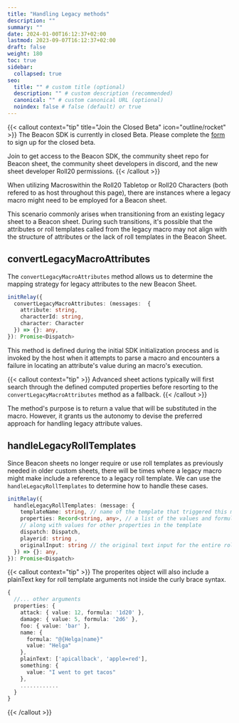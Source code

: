 ```yaml
---
title: "Handling Legacy methods"
description: ""
summary: ""
date: 2024-01-00T16:12:37+02:00
lastmod: 2023-09-07T16:12:37+02:00
draft: false
weight: 180
toc: true
sidebar:
  collapsed: true
seo:
  title: "" # custom title (optional)
  description: "" # custom description (recommended)
  canonical: "" # custom canonical URL (optional)
  noindex: false # false (default) or true
---
```


{{< callout context="tip" title="Join the Closed Beta" icon="outline/rocket" >}}
The Beacon SDK is currently in closed Beta. Please complete the [form](https://forms.gle/XXnj1SbfmYnUq8Hu9) to sign up for the closed beta.

Join to get access to the Beacon SDK, the community sheet repo for Beacon sheet, the community sheet developers in discord, and the new sheet developer Roll20 permissions.
{{< /callout >}}

When utilizing Macroswithin the Roll20 Tabletop or Roll20 Characters (both refered to as host throughout this page), there are instances where a legacy macro might need to be employed for a Beacon sheet.

This scenario commonly arises when transitioning from an existing legacy sheet to a Beacon sheet. During such transitions, it's possible that the attributes or roll templates called from the legacy macro may not align with the structure of attributes or the lack of roll templates in the Beacon Sheet.

## convertLegacyMacroAttributes

The `convertLegacyMacroAttributes` method allows us to determine the mapping strategy for legacy attributes to the new Beacon Sheet.

```typescript
initRelay({
  convertLegacyMacroAttributes: (messages:  {
    attribute: string,
    characterId: string,
    character: Character
  }) => {}: any,
}): Promise<Dispatch>
``` 

This method is defined during the initial SDK initialization process and is invoked by the host when it attempts to parse a macro and encounters a failure in locating an attribute's value during an macro's execution.

{{< callout context="tip" >}}
Advanced sheet actions typically will first search through the defined computed properties before resorting to the `convertLegacyMacroAttributes` method as a fallback.
{{< /callout >}}

The method's purpose is to return a value that will be substituted in the macro. However, it grants us the autonomy to devise the preferred approach for handling legacy attribute values.

## handleLegacyRollTemplates

Since Beacon sheets no longer require or use roll templates as previously needed in older custom sheets, there will be times where a legacy macro might make include a reference to a legacy roll template. We can use the `handleLegacyRollTemplates` to determine how to handle these cases.

```typescript
initRelay({
  handleLegacyRollTemplates: (message: { 
    templateName: string, // name of the template that triggered this method
    properties: Record<string, any>, // a list of the values and formulas for rolls and macro in the template
    // along with values for other properties in the template
    dispatch: Dispatch, 
    playerid: string ,
    originalInput: string // the original text input for the entire roll template string
  }) => {}: any,
}): Promise<Dispatch>
``` 

{{< callout context="tip" >}}
The properites object will also include a plainText key for roll template arguments not inside the curly brace syntax. 

```typescript
{
  //... other arguments
  properties: {
    attack: { value: 12, formula: '1d20' },
    damage: { value: 5, formula: '2d6' },
    foo: { value: 'bar' },
    name: {
      formula: "@{Helga|name}"
      value: "Helga"
    },
    plainText: ['apicallback', 'apple=red'],
    something: { 
      value: "I went to get tacos"
    },
    ............
  }
}
```
{{< /callout >}}